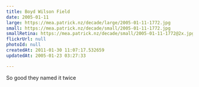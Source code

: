 ```yaml
---
title: Boyd Wilson Field
date: 2005-01-11
large: https://mea.patrick.nz/decade/large/2005-01-11-1772.jpg
small: https://mea.patrick.nz/decade/small/2005-01-11-1772.jpg
smallRetina: https://mea.patrick.nz/decade/small/2005-01-11-1772@2x.jpg
flickrUrl: null
photoId: null
createdAt: 2011-01-30 11:07:17.532659
updatedAt: 2005-01-23 03:27:33

---
```

So good they named it twice
